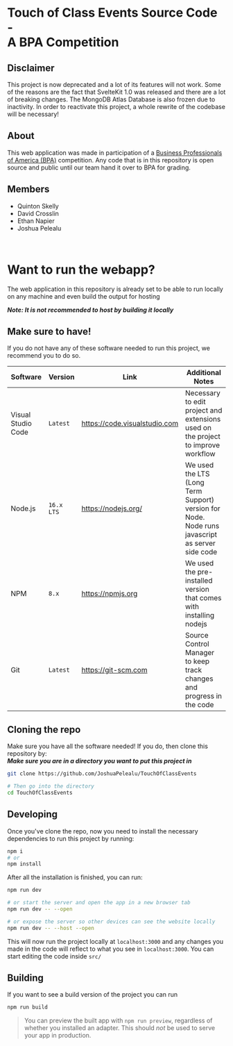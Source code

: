 # Touch of Class Events Source Code -<br>A BPA Competition

## Disclaimer

This project is now deprecated and a lot of its features will not work. Some of the reasons are the fact that SvelteKit 1.0 was released and there are a lot of breaking changes. The MongoDB Atlas Database is also frozen due to inactivity. In order to reactivate this project, a whole rewrite of the codebase will be necessary!

## About

This web application was made in participation of a [Business Professionals of America (BPA)](https://bpa.org) competition. Any code that is in this repository is open source and public until our team hand it over to BPA for grading.

## Members

- Quinton Skelly
- David Crosslin
- Ethan Napier
- Joshua Pelealu

<br>

# Want to run the webapp?

The web application in this repository is already set to be able to run locally on any machine and even build the output for hosting

**_Note: It is not recommended to host by building it locally_**

## Make sure to have!

If you do not have any of these software needed to run this project, we recommend you to do so.

| Software | Version | Link | Additional Notes |
| - | - | - | - |
| Visual Studio Code | `Latest` | https://code.visualstudio.com | Necessary to edit project and extensions used on the project to improve workflow
| Node.js | `16.x LTS` | https://nodejs.org/ | We used the LTS (Long Term Support) version for Node. Node runs javascript as server side code
| NPM | `8.x` | https://npmjs.org | We used the pre-installed version that comes with installing nodejs
| Git | `Latest` | https://git-scm.com | Source Control Manager to keep track changes and progress in the code


## Cloning the repo
Make sure you have all the software needed! If you do, then clone this repository by:  
**_Make sure you are in a directory you want to put this project in_**

```bash
git clone https://github.com/JoshuaPelealu/TouchOfClassEvents

# Then go into the directory
cd TouchOfClassEvents
```

## Developing

Once you've clone the repo, now you need to install the necessary dependencies to run this project by running:
```bash
npm i
# or
npm install
```

After all the installation is finished, you can run:

```bash
npm run dev

# or start the server and open the app in a new browser tab
npm run dev -- --open

# or expose the server so other devices can see the website locally
npm run dev -- --host --open
```

This will now run the project locally at `localhost:3000` and any changes you made in the code will reflect to what you see in `localhost:3000`. You can start editing the code inside `src/`


## Building
If you want to see a build version of the project you can run
```bash
npm run build
```

> You can preview the built app with `npm run preview`, regardless of whether you installed an adapter. This should _not_ be used to serve your app in production.
